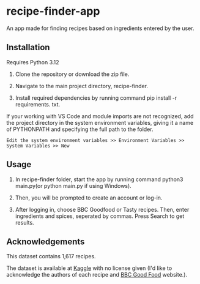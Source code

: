 # recipe-finder-app
An app made for finding recipes based on ingredients entered by the user.



## Installation
Requires Python 3.12

1. Clone the repository or download the zip file.

2. Navigate to the main project directory, recipe-finder.

3. Install required dependencies by running command pip install -r requirements. txt.

If your working with VS Code and module imports are not recognized, add the project directory 
in the system environment variables, giving it a name of PYTHONPATH and specifying the full path to the folder.
```
Edit the system environment variables >> Environment Variables >> System Variables >> New
```
## Usage

1. In recipe-finder folder, start the app by running command python3 main.py(or python main.py if using Windows).

2. Then, you will be prompted to create an account or log-in.

3. After logging in, choose BBC Goodfood or Tasty recipes. Then, enter ingredients and spices, seperated by commas. Press Search to get results.


## Acknowledgements
This dataset contains 1,617 recipes.

The dataset is available at [Kaggle](https://www.kaggle.com/gjbroughton/christmas-recipes) with no license given (I'd like to acknowledge the authors of each recipe and [BBC Good Food](https://www.bbcgoodfood.com/) website.).


